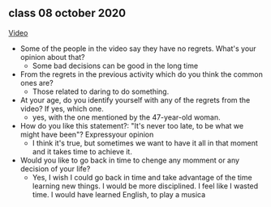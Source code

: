 ## class 08 october 2020

[Video](https://youtu.be/psm8aYF5Gn8?list=WL)

- Some of the people in the video say they have no regrets. What's your opinion
  about that?
	- Some bad decisions can be good in the long time
- From the regrets in the previous activity which do you think the common ones are?
  - Those related to daring to do something.
- At your age, do you identify yourself with any of the regrets from the video? If
  yes, which one.
	- yes, with the one mentioned by the 47-year-old woman.
- How do you like this statement?: "It's never too late, to be what we might have
  been"? Expressyour opinion
	- I think it's true, but sometimes we want to have it all in that moment and it
  	takes time to achieve it.
- Would you like to go back in time to chenge any momment or any decision of your
  life?
	- Yes, I wish I could go back in time and take advantage of the time learning
  	new things. I would be more disciplined. I feel like I wasted time. I would
    have learned English, to play a musica